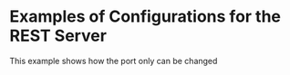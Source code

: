 # Examples of Configurations for the REST Server

This example shows how the port only can be changed

